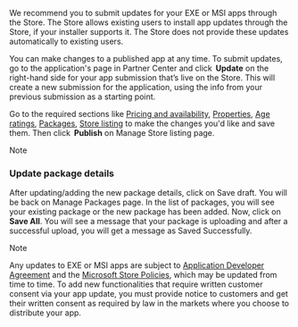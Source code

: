 We recommend you to submit updates for your EXE or MSI apps through the Store. The Store allows existing users to install app updates through the Store, if your installer supports it. The Store does not provide these updates automatically to existing users. 

You can make changes to a published app at any time. To submit updates, go to the application's page in Partner Center and click  **Update** on the right-hand side for your app submission that’s live on the Store. This will create a new submission for the application, using the info from your previous submission as a starting point. 

Go to the required sections like [Pricing and availability](../../../apps/publish/publish-your-app/price-and-availability.md), [Properties](../../../apps/publish/publish-your-app/enter-app-properties.md), [Age ratings](../../../apps/publish/publish-your-app/age-ratings.md), [Packages](../../../apps/publish/publish-your-app/upload-app-packages.md), [Store listing](../../../apps/publish/publish-your-app/create-app-store-listing.md) to make the changes you'd like and save them. Then click  **Publish** on Manage Store listing page.

> [!NOTE]
> ### Update package details
> After updating/adding the new package details, click on Save draft. You will be back on Manage Packages page. In the list of packages, you will see your existing package or the new package has been added. Now, click on **Save All**. You will see a message that your package is uploading and after a successful upload, you will get a message as Saved Successfully.

> [!NOTE]
> Any updates to EXE or MSI apps are subject to [Application Developer Agreement](/legal/windows/agreements/app-developer-agreement) and the [Microsoft Store Policies](/windows/uwp/publish/store-policies), which may be updated from time to time. To add new functionalities that require written customer consent via your app update, you must provide notice to customers and get their written consent as required by law in the markets where you choose to distribute your app.
